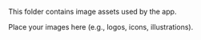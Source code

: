 This folder contains image assets used by the app.

Place your images here (e.g., logos, icons, illustrations).
